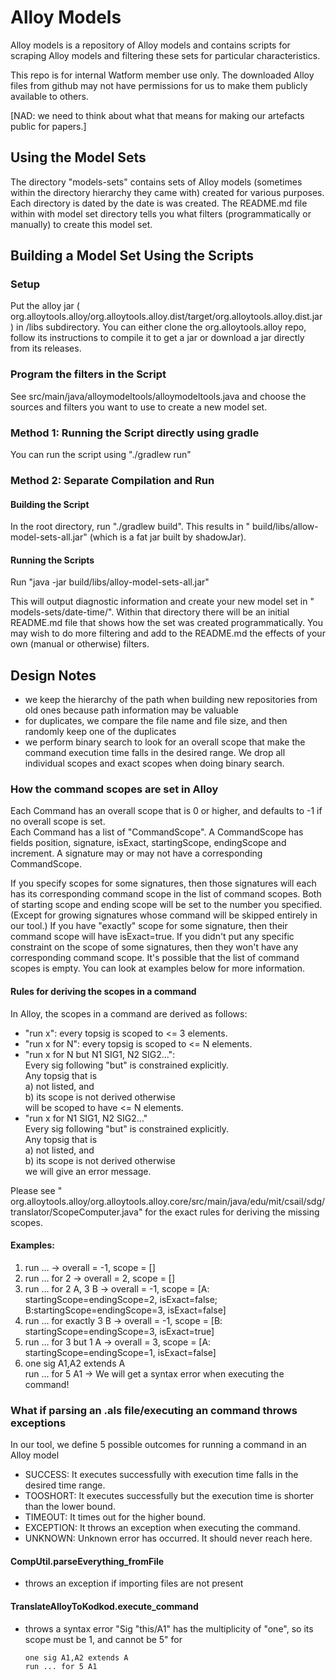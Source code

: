 # Alloy Models

Alloy models is a repository of Alloy models and contains scripts for scraping
Alloy models and filtering these sets for particular characteristics.

This repo is for internal Watform member use only. The downloaded Alloy files
from github may not have permissions for us to make them publicly available to
others.

[NAD: we need to think about what that means for making our artefacts public for papers.]

## Using the Model Sets

The directory "models-sets" contains sets of Alloy models (sometimes within the
directory hierarchy they came with) created for various purposes. Each directory
is dated by the date is was created. The README.md file within with model set
directory tells you what filters (programmatically or manually) to create this
model set.

## Building a Model Set Using the Scripts

### Setup

Put the alloy jar (
org.alloytools.alloy/org.alloytools.alloy.dist/target/org.alloytools.alloy.dist.jar)
in /libs subdirectory. You can either clone the org.alloytools.alloy repo,
follow its instructions to compile it to get a jar or download a jar directly
from its releases.

### Program the filters in the Script

See src/main/java/alloymodeltools/alloymodeltools.java and choose the sources
and filters you want to use to create a new model set.

### Method 1: Running the Script directly using gradle

You can run the script using "./gradlew run"

### Method 2: Separate Compilation and Run

#### Building the Script

In the root directory, run "./gradlew build". This results in "
build/libs/allow-model-sets-all.jar" (which is a fat jar built by shadowJar).

#### Running the Scripts

Run "java -jar build/libs/alloy-model-sets-all.jar"

This will output diagnostic information and create your new model set in "
models-sets/date-time/". Within that directory there will be an initial
README.md file that shows how the set was created programmatically. You may wish
to do more filtering and add to the README.md the effects of your own (manual or
otherwise) filters.

## Design Notes

* we keep the hierarchy of the path when building new repositories from old ones
  because path information may be valuable
* for duplicates, we compare the file name and file size, and then randomly keep
  one of the duplicates
* we perform binary search to look for an overall scope that make the command
  execution time falls in the desired range. We drop all individual scopes and
  exact scopes when doing binary search.

### How the command scopes are set in Alloy

Each Command has an overall scope that is 0 or higher, and defaults to -1 if no
overall scope is set.   
Each Command has a list of "CommandScope". A CommandScope has fields position,
signature, isExact, startingScope, endingScope and increment. A signature may or
may not have a corresponding CommandScope.

If you specify scopes for some signatures, then those signatures will each has
its corresponding command scope in the list of command scopes. Both of starting
scope and ending scope will be set to the number you specified. (Except for
growing signatures whose command will be skipped entirely in our tool.) If you
have "exactly" scope for some signature, then their command scope will have
isExact=true. If you didn't put any specific constraint on the scope of some
signatures, then they won't have any corresponding command scope. It's possible
that the list of command scopes is empty. You can look at examples below for
more information.

#### Rules for deriving the scopes in a command

In Alloy, the scopes in a command are derived as follows:

* "run x": every topsig is scoped to <= 3 elements.
* "run x for N": every topsig is scoped to <= N elements.
* "run x for N but N1 SIG1, N2 SIG2...":  
  Every sig following "but" is constrained explicitly.  
  Any topsig that is  
  a) not listed, and  
  b) its scope is not derived otherwise  
  will be scoped to have <= N elements.
* "run x for N1 SIG1, N2 SIG2..."  
  Every sig following "but" is constrained explicitly.  
  Any topsig that is  
  a) not listed, and <br>
  b) its scope is not derived otherwise <br>
  we will give an error message.

Please see "
org.alloytools.alloy/org.alloytools.alloy.core/src/main/java/edu/mit/csail/sdg/translator/ScopeComputer.java"
for the exact rules for deriving the missing scopes.

#### Examples:

1. run … → overall = -1, scope = []
2. run … for 2 → overall = 2, scope = []
3. run … for 2 A, 3 B → overall = -1, scope
   = [A: startingScope=endingScope=2, isExact=false; B:startingScope=endingScope=3, isExact=false]
4. run … for exactly 3 B → overall = -1, scope
   = [B: startingScope=endingScope=3, isExact=true]
5. run … for 3 but 1 A → overall = 3, scope
   = [A: startingScope=endingScope=1, isExact=false]
6. one sig A1,A2 extends A  
   run ... for 5 A1 → We will get a syntax error when executing the command!

### What if parsing an .als file/executing an command throws exceptions

In our tool, we define 5 possible outcomes for running a command in an Alloy
model

* SUCCESS: It executes successfully with execution time falls in the desired
  time range.
* TOOSHORT: It executes successfully but the execution time is shorter than the
  lower bound.
* TIMEOUT: It times out for the higher bound.
* EXCEPTION: It throws an exception when executing the command.
* UNKNOWN: Unknown error has occurred. It should never reach here.

#### CompUtil.parseEverything_fromFile

* throws an exception if importing files are not present

#### TranslateAlloyToKodkod.execute_command

* throws a syntax error "Sig "this/A1" has the multiplicity of "one", so its
  scope must be 1, and cannot be 5" for
  ```   
  one sig A1,A2 extends A  
  run ... for 5 A1 
  ```
  
